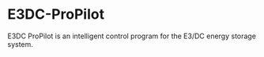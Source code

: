 # E3DC-ProPilot
E3DC ProPilot is an intelligent control program for the E3/DC energy storage system.
